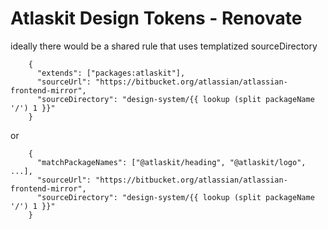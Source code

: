 # Atlaskit Design Tokens - Renovate

ideally there would be a shared rule that uses templatized sourceDirectory

```
    {
      "extends": ["packages:atlaskit"],
      "sourceUrl": "https://bitbucket.org/atlassian/atlassian-frontend-mirror",
      "sourceDirectory": "design-system/{{ lookup (split packageName '/') 1 }}"
    }
```

or

```
    {
      "matchPackageNames": ["@atlaskit/heading", "@atlaskit/logo", ...],
      "sourceUrl": "https://bitbucket.org/atlassian/atlassian-frontend-mirror",
      "sourceDirectory": "design-system/{{ lookup (split packageName '/') 1 }}"
    }
```